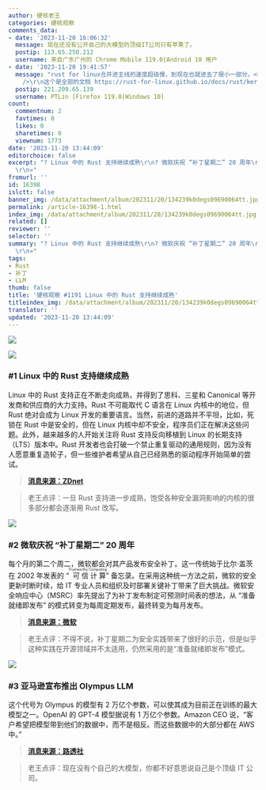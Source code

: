 ```yaml
---
author: 硬核老王
categories: 硬核观察
comments_data:
- date: '2023-11-20 16:06:32'
  message: 现在还没有公开自己的大模型的顶级IT公司只有苹果了。
  postip: 113.65.250.212
  username: 来自广东广州的 Chrome Mobile 119.0|Android 10 用户
- date: '2023-11-20 19:41:57'
  message: "rust for linux合并进主线的速度超级慢，到现在也就进去了很小一部分。<br />\r\n这个是主线的文档 https://rust-for-linux.github.io/docs/v6.6-rc2/kernel/<br
    />\r\n这个是全部的文档 https://rust-for-linux.github.io/docs/rust/kernel/"
  postip: 221.209.65.139
  username: PTLin [Firefox 119.0|Windows 10]
count:
  commentnum: 2
  favtimes: 0
  likes: 0
  sharetimes: 0
  viewnum: 1773
date: '2023-11-20 13:44:09'
editorchoice: false
excerpt: "? Linux 中的 Rust 支持继续成熟\r\n? 微软庆祝 “补丁星期二” 20 周年\r\n? 亚马逊宣布推出 Olympus LLM\r\n»
  \r\n»"
fromurl: ''
id: 16398
islctt: false
banner_img: /data/attachment/album/202311/20/134239k0degs09690064tt.jpg
permalink: /article-16398-1.html
index_img: /data/attachment/album/202311/20/134239k0degs09690064tt.jpg
related: []
reviewer: ''
selector: ''
summary: "? Linux 中的 Rust 支持继续成熟\r\n? 微软庆祝 “补丁星期二” 20 周年\r\n? 亚马逊宣布推出 Olympus LLM\r\n»
  \r\n»"
tags:
- Rust
- 补丁
- LLM
thumb: false
title: '硬核观察 #1191 Linux 中的 Rust 支持继续成熟'
titleindex_img: /data/attachment/album/202311/20/134239k0degs09690064tt.jpg
translator: ''
updated: '2023-11-20 13:44:09'
---
```


![](/data/attachment/album/202311/20/134239k0degs09690064tt.jpg)


![](/data/attachment/album/202311/20/134308zk4lltyacu7hfb8t.png)


### #1 Linux 中的 Rust 支持继续成熟


Linux 中的 Rust 支持正在不断走向成熟，并得到了思科、三星和 Canonical 等开发商和供应商的大力支持。Rust 不可能取代 C 语言在 Linux 内核中的地位，但 Rust 绝对会成为 Linux 开发的重要语言。当然，前进的道路并不平坦，比如，死锁在 Rust 中是安全的，但在 Linux 内核中却不安全，程序员们正在解决这些问题。此外，越来越多的人开始关注将 Rust 支持反向移植到 Linux 的长期支持（LTS）版本中。Rust 开发者也会打破一个禁止重复驱动的通用规则，因为没有人愿意重复造轮子，但一些维护者希望从自己已经熟悉的驱动程序开始简单的尝试。



> 
> **[消息来源：ZDnet](https://www.zdnet.com/article/rust-in-linux-where-we-are-and-where-were-going-next/)**
> 
> 
> 



> 
> 老王点评：一旦 Rust 支持进一步成熟，饱受各种安全漏洞影响的内核的很多部分都会逐渐用 Rust 改写。
> 
> 
> 


![](/data/attachment/album/202311/20/134329xgnjjls9d4ajlu2w.png)


### #2 微软庆祝 “补丁星期二” 20 周年


每个月的第二个周二，微软都会对其产品发布安全补丁。这一传统始于比尔·盖茨在 2002 年发表的 “<ruby> 可信计算 <rt>  Trustworthy Computing </rt></ruby>” 备忘录。在采用这种统一方法之前，微软的安全更新时断时续，给 IT 专业人员和组织及时部署关键补丁带来了巨大挑战。微软安全响应中心（MSRC）率先提出了为补丁发布制定可预测时间表的想法，从 “准备就绪即发布” 的模式转变为每周定期发布，最终转变为每月发布。



> 
> **[消息来源：微软](https://msrc.microsoft.com/blog/2023/11/reflecting-on-20-years-of-patch-tuesday)**
> 
> 
> 



> 
> 老王点评：不得不说，补丁星期二为安全实践带来了很好的示范，但是似乎这种实践在开源领域并不太适用，仍然采用的是“准备就绪即发布”模式。
> 
> 
> 


![](/data/attachment/album/202311/20/134348dyfpysjzhzyvyzyn.png)


### #3 亚马逊宣布推出 Olympus LLM


这个代号为 Olympus 的模型有 2 万亿个参数，可以使其成为目前正在训练的最大模型之一。OpenAI 的 GPT-4 模型据说有 1 万亿个参数。Amazon CEO 说，“客户希望把模型带到他们的数据中，而不是相反。而这些数据中的大部分都在 AWS 中。”



> 
> **[消息来源：路透社](https://www.reuters.com/technology/amazon-sets-new-team-trains-ambitious-ai-model-codenamed-olympus-sources-2023-11-08/)**
> 
> 
> 



> 
> 老王点评：现在没有个自己的大模型，你都不好意思说自己是个顶级 IT 公司。
> 
> 
>